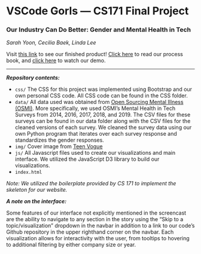 # VSCode Gorls — CS171 Final Project
### Our Industry Can Do Better: Gender and Mental Health in Tech
*Sarah Yoon, Cecilia Baek, Linda Lee*

Visit [this link](https://syoon123.github.io/vscode-gorls/) to see our finished product! [Click here](https://docs.google.com/document/d/19kUOhhXsnuqb9FnSOJ8zu4sKt5CXJ2--F3wJn1ZjRLs/edit#heading=h.5mg2zsafru3q) to read our process book, and [click here](https://drive.google.com/file/d/1R9VY-l34CrhlB8uu87p2-ZVsbELp-83V/view?usp=sharing) to watch our demo.

---

***Repository contents:***
- `css/` The CSS for this project was implemented using Bootstrap and our own personal CSS code. All CSS code can be found in the CSS folder. 
- `data/` All data used was obtained from [Open Sourcing Mental Illness (OSMI)](https://osmihelp.org/). More specifically, we used OSMI’s Mental Health in Tech Surveys from 2014, 2016, 2017, 2018, and 2019. The CSV files for these surveys can be found in our data folder along with the CSV files for the cleaned versions of each survey. We cleaned the survey data using our own Python program that iterates over each survey response and standardizes the gender responses.  
- `img/` Cover image from [Teen Vogue](https://www.teenvogue.com/story/ways-you-might-be-perpetuating-mental-health-stigma)
- `js/` All Javascript files used to create our visualizations and main interface. We utilized the JavaScript D3 library to build our visualizations. 
- `index.html`

*Note: We utilized the boilerplate provided by CS 171 to implement the skeleton for our website.*
 
***A note on the interface:***

Some features of our interface not explicitly mentioned in the screencast are the ability to navigate to any section in the story using the “Skip to a topic/visualization” dropdown in the navbar in addition to a link to our code’s Github repository in the upper righthand corner on the navbar. Each visualization allows for interactivity with the user, from tooltips to hovering to additional filtering by either company size or year.
